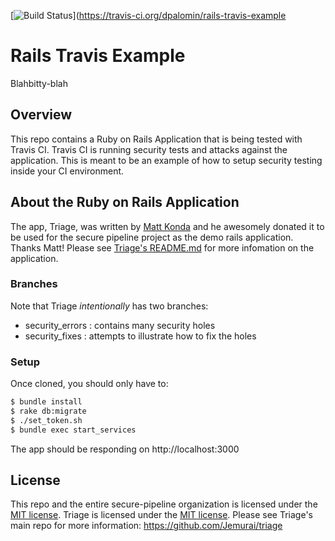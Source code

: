 [![Build Status](https://travis-ci.org/dpalomin/rails-travis-example)](https://travis-ci.org/dpalomin/rails-travis-example
# Rails Travis Example
Blahbitty-blah

## Overview
This repo contains a Ruby on Rails Application that is being tested with Travis CI.  Travis CI is running security tests and attacks against the application. This is meant to be an example of how to setup security testing inside your CI environment.

## About the Ruby on Rails Application

The app, Triage, was written by [Matt Konda](https://github.com/mkonda) and he awesomely donated it to be used for the secure pipeline project as the demo rails application.  Thanks Matt! Please see [Triage's README.md](https://github.com/Jemurai/triage/blob/master/README.md) for more infomation on the application. 

### Branches

Note that Triage *intentionally* has two branches:  
* security_errors :  contains many security holes
* security_fixes : attempts to illustrate how to fix the holes

### Setup

Once cloned, you should only have to: 
```bash
$ bundle install
$ rake db:migrate
$ ./set_token.sh
$ bundle exec start_services
```

The app should be responding on http://localhost:3000

## License

This repo and the entire secure-pipeline organization is licensed under the [MIT license](http://opensource.org/licenses/mit-license.php).
Triage is licensed under the [MIT license](http://opensource.org/licenses/mit-license.php).
Please see Triage's main repo for more information: https://github.com/Jemurai/triage
